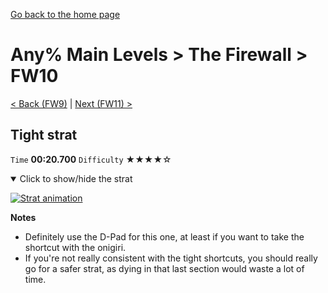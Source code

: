[Go back to the home page](https://github.com/Doublevil/scbspeedrun)

# Any% Main Levels > The Firewall > FW10

[< Back (FW9)](https://github.com/Doublevil/scbspeedrun/blob/main/levels/any_ml/FW/FW9.md) | [Next (FW11) >](https://github.com/Doublevil/scbspeedrun/blob/main/levels/any_ml/FW/FW11.md)

## Tight strat

`Time` **00:20.700** `Difficulty` ★★★★☆
<details open>
  <summary>Click to show/hide the strat</summary>

  [![Strat animation](https://github.com/Doublevil/scbspeedrun/blob/main/media/levels/FW/FW10_TightStrat.webp)](https://github.com/Doublevil/scbspeedrun/blob/main/media/levels/FW/FW10_TightStrat.mp4?raw=true)

  **Notes**
  - Definitely use the D-Pad for this one, at least if you want to take the shortcut with the onigiri.
  - If you're not really consistent with the tight shortcuts, you should really go for a safer strat, as dying in that last section would waste a lot of time.
</details>
